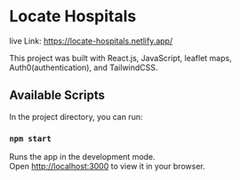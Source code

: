 # Locate Hospitals
live Link: https://locate-hospitals.netlify.app/

This project was built with React.js, JavaScript, leaflet maps, Auth0(authentication), and TailwindCSS.

## Available Scripts

In the project directory, you can run:

### `npm start`

Runs the app in the development mode.\
Open [http://localhost:3000](http://localhost:3000) to view it in your browser.


